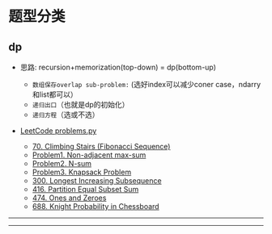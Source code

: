 # 题型分类
## dp
* 思路: recursion+memorization(top-down) = dp(bottom-up)
     * `数组保存overlap sub-problem:` (选好index可以减少coner case，ndarry和list都可以）
     * `递归出口`（也就是dp的初始化）
     * `递归方程`（选或不选）


* [LeetCode problems.py](https://github.com/tmzcareer/leetcode/blob/master/dp/dp.py)
    *  [70. Climbing Stairs (Fibonacci Sequence)](https://leetcode.com/problems/climbing-stairs/)
    *  [Problem1. Non-adjacent max-sum](https://www.youtube.com/watch?v=Jakbj4vaIbE)
    *  [Problem2. N-sum](https://www.youtube.com/watch?v=Jakbj4vaIbE)
    *  [Problem3. Knapsack Problem](https://www.geeksforgeeks.org/0-1-knapsack-problem-dp-10/)
    *  [300. Longest Increasing Subsequence](https://leetcode.com/problems/longest-increasing-subsequence/)
    *  [416. Partition Equal Subset Sum](https://leetcode.com/problems/partition-equal-subset-sum/)
    *  [474. Ones and Zeroes](https://leetcode.com/problems/ones-and-zeroes/)
    *  [688. Knight Probability in Chessboard](https://leetcode.com/problems/knight-probability-in-chessboard/)

***
***
